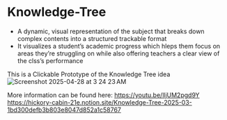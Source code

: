 # Knowledge-Tree

- A dynamic, visual representation of the subject that breaks down complex contents into a structured trackable format
- It visualizes a student’s academic progress which hleps them focus on areas they’re struggling on while also offering teachers a clear view of the clss’s performance

This is a Clickable Prototype of the Knowledge Tree idea
![Screenshot 2025-04-28 at 3 24 23 AM](https://github.com/user-attachments/assets/9b847300-4381-480a-a96d-ee0932aa720b)

More information can be found here:
https://youtu.be/lljUM2pgd9Y
https://hickory-cabin-21e.notion.site/Knowledge-Tree-2025-03-1bd300defb3b803e8047d852a1c58767
